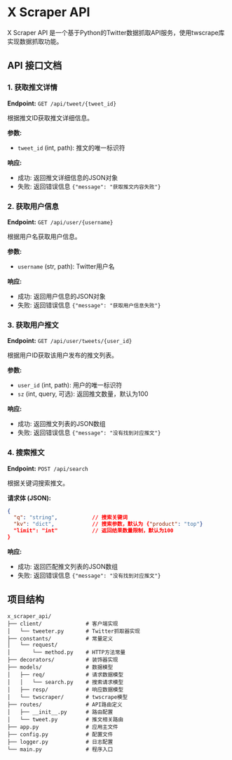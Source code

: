 # X Scraper API

X Scraper API 是一个基于Python的Twitter数据抓取API服务，使用twscrape库实现数据抓取功能。

## API 接口文档

### 1. 获取推文详情

**Endpoint:** `GET /api/tweet/{tweet_id}`

根据推文ID获取推文详细信息。

**参数:**
- `tweet_id` (int, path): 推文的唯一标识符

**响应:**
- 成功: 返回推文详细信息的JSON对象
- 失败: 返回错误信息 `{"message": "获取推文内容失败"}`

### 2. 获取用户信息

**Endpoint:** `GET /api/user/{username}`

根据用户名获取用户信息。

**参数:**
- `username` (str, path): Twitter用户名

**响应:**
- 成功: 返回用户信息的JSON对象
- 失败: 返回错误信息 `{"message": "获取用户信息失败"}`

### 3. 获取用户推文

**Endpoint:** `GET /api/user/tweets/{user_id}`

根据用户ID获取该用户发布的推文列表。

**参数:**
- `user_id` (int, path): 用户的唯一标识符
- `sz` (int, query, 可选): 返回推文数量，默认为100

**响应:**
- 成功: 返回推文列表的JSON数组
- 失败: 返回错误信息 `{"message": "没有找到对应推文"}`

### 4. 搜索推文

**Endpoint:** `POST /api/search`

根据关键词搜索推文。

**请求体 (JSON):**
```json
{
  "q": "string",           // 搜索关键词
  "kv": "dict",            // 搜索参数，默认为 {"product": "top"}
  "limit": "int"           // 返回结果数量限制，默认为100
}
```

**响应:**
- 成功: 返回匹配推文列表的JSON数组
- 失败: 返回错误信息 `{"message": "没有找到对应推文"}`

## 项目结构

```
x_scraper_api/
├── client/              # 客户端实现
│   └── tweeter.py       # Twitter抓取器实现
├── constants/           # 常量定义
│   └── request/
│       └── method.py    # HTTP方法常量
├── decorators/          # 装饰器实现
├── models/              # 数据模型
│   ├── req/             # 请求数据模型
│   │   └── search.py    # 搜索请求模型
│   ├── resp/            # 响应数据模型
│   └── twscraper/       # twscrape模型
├── routes/              # API路由定义
│   ├── __init__.py      # 路由配置
│   └── tweet.py         # 推文相关路由
├── app.py               # 应用主文件
├── config.py            # 配置文件
├── logger.py            # 日志配置
└── main.py              # 程序入口
```